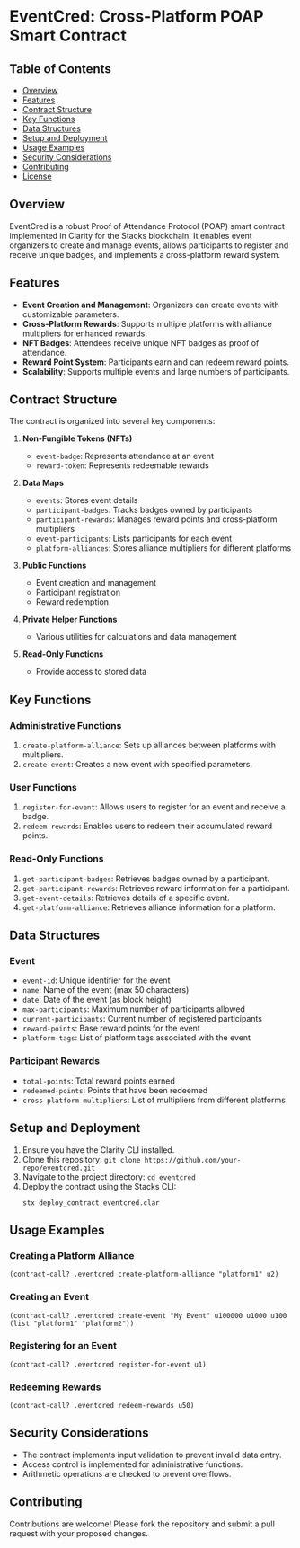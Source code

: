 # EventCred: Cross-Platform POAP Smart Contract

## Table of Contents
- [Overview](#overview)
- [Features](#features)
- [Contract Structure](#contract-structure)
- [Key Functions](#key-functions)
- [Data Structures](#data-structures)
- [Setup and Deployment](#setup-and-deployment)
- [Usage Examples](#usage-examples)
- [Security Considerations](#security-considerations)
- [Contributing](#contributing)
- [License](#license)

## Overview

EventCred is a robust Proof of Attendance Protocol (POAP) smart contract implemented in Clarity for the Stacks blockchain. It enables event organizers to create and manage events, allows participants to register and receive unique badges, and implements a cross-platform reward system.

## Features

- **Event Creation and Management**: Organizers can create events with customizable parameters.
- **Cross-Platform Rewards**: Supports multiple platforms with alliance multipliers for enhanced rewards.
- **NFT Badges**: Attendees receive unique NFT badges as proof of attendance.
- **Reward Point System**: Participants earn and can redeem reward points.
- **Scalability**: Supports multiple events and large numbers of participants.

## Contract Structure

The contract is organized into several key components:

1. **Non-Fungible Tokens (NFTs)**
   - `event-badge`: Represents attendance at an event
   - `reward-token`: Represents redeemable rewards

2. **Data Maps**
   - `events`: Stores event details
   - `participant-badges`: Tracks badges owned by participants
   - `participant-rewards`: Manages reward points and cross-platform multipliers
   - `event-participants`: Lists participants for each event
   - `platform-alliances`: Stores alliance multipliers for different platforms

3. **Public Functions**
   - Event creation and management
   - Participant registration
   - Reward redemption

4. **Private Helper Functions**
   - Various utilities for calculations and data management

5. **Read-Only Functions**
   - Provide access to stored data

## Key Functions

### Administrative Functions

1. `create-platform-alliance`: Sets up alliances between platforms with multipliers.
2. `create-event`: Creates a new event with specified parameters.

### User Functions

1. `register-for-event`: Allows users to register for an event and receive a badge.
2. `redeem-rewards`: Enables users to redeem their accumulated reward points.

### Read-Only Functions

1. `get-participant-badges`: Retrieves badges owned by a participant.
2. `get-participant-rewards`: Retrieves reward information for a participant.
3. `get-event-details`: Retrieves details of a specific event.
4. `get-platform-alliance`: Retrieves alliance information for a platform.

## Data Structures

### Event
- `event-id`: Unique identifier for the event
- `name`: Name of the event (max 50 characters)
- `date`: Date of the event (as block height)
- `max-participants`: Maximum number of participants allowed
- `current-participants`: Current number of registered participants
- `reward-points`: Base reward points for the event
- `platform-tags`: List of platform tags associated with the event

### Participant Rewards
- `total-points`: Total reward points earned
- `redeemed-points`: Points that have been redeemed
- `cross-platform-multipliers`: List of multipliers from different platforms

## Setup and Deployment

1. Ensure you have the Clarity CLI installed.
2. Clone this repository: `git clone https://github.com/your-repo/eventcred.git`
3. Navigate to the project directory: `cd eventcred`
4. Deploy the contract using the Stacks CLI:
   ```
   stx deploy_contract eventcred.clar
   ```

## Usage Examples

### Creating a Platform Alliance
```clarity
(contract-call? .eventcred create-platform-alliance "platform1" u2)
```

### Creating an Event
```clarity
(contract-call? .eventcred create-event "My Event" u100000 u1000 u100 (list "platform1" "platform2"))
```

### Registering for an Event
```clarity
(contract-call? .eventcred register-for-event u1)
```

### Redeeming Rewards
```clarity
(contract-call? .eventcred redeem-rewards u50)
```

## Security Considerations

- The contract implements input validation to prevent invalid data entry.
- Access control is implemented for administrative functions.
- Arithmetic operations are checked to prevent overflows.

## Contributing

Contributions are welcome! Please fork the repository and submit a pull request with your proposed changes.


